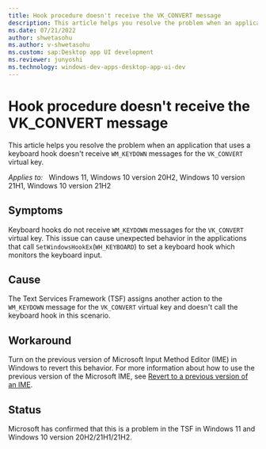 ```yaml
---
title: Hook procedure doesn't receive the VK_CONVERT message
description: This article helps you resolve the problem when an application is using a keyboard hook that doesn't receive the VK_CONVERT messages.
ms.date: 07/21/2022
author: shwetasohu
ms.author: v-shwetasohu
ms.custom: sap:Desktop app UI development
ms.reviewer: junyoshi
ms.technology: windows-dev-apps-desktop-app-ui-dev
---
```


# Hook procedure doesn't receive the VK_CONVERT message

This article helps you resolve the problem when an application that uses a keyboard hook doesn't receive `WM_KEYDOWN` messages for the `VK_CONVERT` virtual key.

*Applies to:* &nbsp; Windows 11, Windows 10 version 20H2, Windows 10 version 21H1, Windows 10 version 21H2

## Symptoms

Keyboard hooks do not receive `WM_KEYDOWN` messages for the `VK_CONVERT` virtual key. This issue can cause unexpected behavior in the applications that call `SetWindowsHookEx`(`WH_KEYBOARD`) to set a keyboard hook which monitors the keyboard input.

## Cause

The Text Services Framework (TSF) assigns another action to the `WM_KEYDOWN` message for the `VK_CONVERT` virtual key and doesn't call the keyboard hook in this scenario.

## Workaround

Turn on the previous version of Microsoft Input Method Editor (IME) in Windows to revert this behavior.
For more information about how to use the previous version of the Microsoft IME, see [Revert to a previous version of an IME](https://support.microsoft.com/en-us/windows/revert-to-a-previous-version-of-an-ime-input-method-editor-adcc9caa-17cb-44d8-b46e-f5b473b4dd77).

## Status

Microsoft has confirmed that this is a problem in the TSF in Windows 11 and Windows 10 version 20H2/21H1/21H2.
